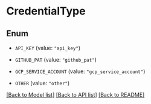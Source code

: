 # CredentialType

## Enum

- `API_KEY` (value: `"api_key"`)

- `GITHUB_PAT` (value: `"github_pat"`)

- `GCP_SERVICE_ACCOUNT` (value: `"gcp_service_account"`)

- `OTHER` (value: `"other"`)

[[Back to Model list]](../README.md#documentation-for-models) [[Back to API list]](../README.md#documentation-for-api-endpoints) [[Back to README]](../README.md)
